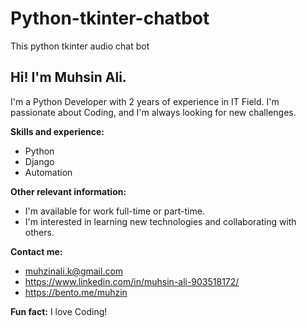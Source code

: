 # Python-tkinter-chatbot
This python tkinter audio chat bot
## Hi! I'm Muhsin Ali.

I'm a Python Developer with 2 years of experience in IT Field. I'm passionate about Coding, and I'm always looking for new challenges.

**Skills and experience:**
* Python
* Django
* Automation

**Other relevant information:**
* I'm available for work full-time or part-time.
* I'm interested in learning new technologies and collaborating with others.

**Contact me:**
* muhzinali.k@gmail.com
* https://www.linkedin.com/in/muhsin-ali-903518172/
* https://bento.me/muhzin

**Fun fact:** I love Coding!
